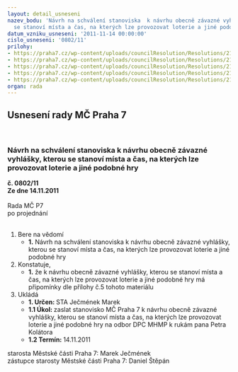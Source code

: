 ```yaml
---
layout: detail_usneseni
nazev_bodu: 'Návrh na schválení stanoviska  k návrhu obecně závazné vyhlášky, kterou
  se stanoví místa a čas, na kterých lze provozovat loterie a jiné podobné hry '
datum_vzniku_usneseni: '2011-11-14 00:00:00'
cislo_usneseni: '0802/11'
prilohy:
- https://praha7.cz/wp-content/uploads/councilResolution/Resolutions/21223/52-11-dopis_mhmp.pdf
- https://praha7.cz/wp-content/uploads/councilResolution/Resolutions/21223/52-11-n%c3%a1vrh+ozv+-+m%c3%adsto+a+%c4%8das.doc
- https://praha7.cz/wp-content/uploads/councilResolution/Resolutions/21223/52-11-d%c5%afvodov%c3%a1+zpr%c3%a1va.doc
- https://praha7.cz/wp-content/uploads/councilResolution/Resolutions/21223/52-11-or_mp_praha_-_stanovisko_k_p%c5%99edloze_ozv.doc
- https://praha7.cz/wp-content/uploads/councilResolution/Resolutions/21223/52-11-m%c4%8d_p_7_-ofi_-_d%c5%afvzpr_n%c3%a1vrh_na_vypu%c5%a1t%c4%9bn%c3%ad_provozn%c3%adch_m%c3%adst_(2)def.doc
organ: rada
---
```

<div id="ucUsn_pList" class="usn">
	<span><h2>Usnesení rady MČ Praha 7 </h2>
<br></span><div class="standBody">
<span><h3>Návrh na schválení stanoviska  k návrhu obecně závazné vyhlášky, kterou se stanoví místa a čas, na kterých lze provozovat loterie a jiné podobné hry </h3></span><div class="center">
		<strong>č. 0802/11</strong><br>
	</div>
<div class="center">
		<strong>Ze dne 14.11.2011</strong><br><br>
	</div>Rada MČ P7<br> po projednání<br><br><ol>
<li>Bere na vědomí<ul><li>
<strong>1.</strong> Návrh na schválení stanoviska  k návrhu obecně závazné vyhlášky, kterou se stanoví místa a čas, na kterých lze provozovat loterie a jiné podobné hry </li></ul>
</li>
<li>Konstatuje,<ul><li>
<strong>1.</strong> že k návrhu obecně závazné vyhlášky, kterou se stanoví místa a čas, na kterých lze provozovat loterie a jiné podobné hry má připomínky dle přílohy č.5 tohoto materiálu</li></ul>
</li>
<li>Ukládá<ul>
<li>
<strong>1. Určen: </strong>STA Ječmének Marek</li>
<li>
<strong>1.1 Úkol: </strong>zaslat stanovisko MČ Praha 7 k návrhu obecně závazné vyhlášky, kterou se stanoví místa a čas, na kterých lze provozovat loterie a jiné podobné hry na odbor DPC MHMP k rukám pana Petra Kolátora </li>
<li>
<strong>1.2 Termín: </strong>14.11.2011</li>
</ul>
</li>
</ol>starosta Městské části Praha 7: Marek Ječmének<br>zástupce starosty Městské části Praha 7: Daniel Štěpán 
</div>
</div>